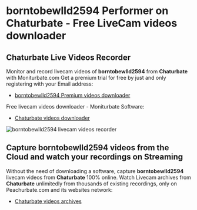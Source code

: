 # borntobewlld2594 Performer on Chaturbate - Free LiveCam videos downloader

## Chaturbate Live Videos Recorder

Monitor and record livecam videos of **borntobewlld2594** from **Chaturbate** with Moniturbate.com
Get a premium trial for free by just and only registering with your Email address:
* [borntobewlld2594 Premium videos downloader](https://moniturbate.com/request-demo-licence-key.html)

Free livecam videos downloader - Moniturbate Software:
* [Chaturbate videos downloader](https://moniturbate.com/moniturbate-download-software.html)

![borntobewlld2594 livecam videos recorder](https://peachurnet.com/templates/moniturbate-software.png)


## Capture borntobewlld2594 videos from the Cloud and watch your recordings on Streaming

Without the need of downloading a software, capture **borntobewlld2594** livecam videos from **Chaturbate** 100% online.
Watch Livecam archives from **Chaturbate** unlimitedly from thousands of existing recordings, only on Peachurbate.com and its websites network:
* [Chaturbate videos archives](https://peachurnet.com/)